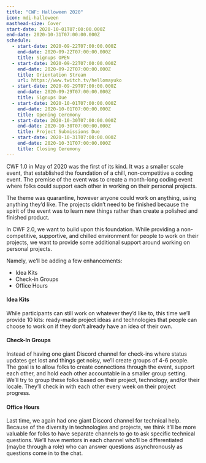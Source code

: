 ```yaml
---
title: "CWF: Halloween 2020"
icon: mdi-halloween
masthead-size: Cover
start-date: 2020-10-01T07:00:00.000Z
end-date: 2020-10-31T07:00:00.000Z
schedule:
  - start-date: 2020-09-22T07:00:00.000Z
    end-date: 2020-09-22T07:00:00.000Z
    title: Signups OPEN
  - start-date: 2020-09-22T07:00:00.000Z
    end-date: 2020-09-22T07:00:00.000Z
    title: Orientation Stream
    url: https://www.twitch.tv/hellomayuko
  - start-date: 2020-09-29T07:00:00.000Z
    end-date: 2020-09-29T07:00:00.000Z
    title: Signups Due
  - start-date: 2020-10-01T07:00:00.000Z
    end-date: 2020-10-01T07:00:00.000Z
    title: Opening Ceremony
  - start-date: 2020-10-30T07:00:00.000Z
    end-date: 2020-10-30T07:00:00.000Z
    title: Project Submissions Due
  - start-date: 2020-10-31T07:00:00.000Z
    end-date: 2020-10-31T07:00:00.000Z
    title: Closing Ceremony
---
```

CWF 1.0 in May of 2020 was the first of its kind. It was a smaller scale event, that established the foundation of a chill, non-competitive a coding event. The premise of the event was to create a month-long coding event where folks could support each other in working on their personal projects.

The theme was quarantine, however anyone could work on anything, using anything they’d like. The projects didn’t need to be finished because the spirit of the event was to learn new things rather than create a polished and finished product.

In CWF 2.0, we want to build upon this foundation. While providing a non-competitive, supportive, and chilled environment for people to work on their projects, we want to provide some additional support around working on personal projects.

Namely, we’ll be adding a few enhancements:

* Idea Kits
* Check-in Groups
* Office Hours

#### Idea Kits

While participants can still work on whatever they’d like to, this time we’ll provide 10 kits: ready-made project ideas and technologies that people can choose to work on if they don’t already have an idea of their own.

#### Check-In Groups

Instead of having one giant Discord channel for check-ins where status updates get lost and things get noisy, we’ll create groups of 4-6 people. The goal is to allow folks to create connections through the event, support each other, and hold each other accountable in a smaller group setting. We’ll try to group these folks based on their project, technology, and/or their locale. They’ll check in with each other every week on their project progress.

#### Office Hours

Last time, we again had one giant Discord channel for technical help. Because of the diversity in technologies and projects, we think it’ll be more valuable for folks to have separate channels to go to ask specific technical questions. We’ll have mentors in each channel who’ll be differentiated (maybe through a role) who can answer questions asynchronously as questions come in to the chat.